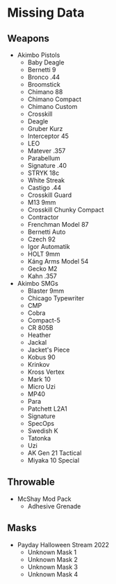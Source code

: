 # Missing Data

## Weapons

* Akimbo Pistols
  * Baby Deagle
  * Bernetti 9
  * Bronco .44
  * Broomstick
  * Chimano 88
  * Chimano Compact
  * Chimano Custom
  * Crosskill
  * Deagle
  * Gruber Kurz
  * Interceptor 45
  * LEO
  * Matever .357
  * Parabellum
  * Signature .40
  * STRYK 18c
  * White Streak
  * Castigo .44
  * Crosskill Guard
  * M13 9mm
  * Crosskill Chunky Compact
  * Contractor
  * Frenchman Model 87
  * Bernetti Auto
  * Czech 92
  * Igor Automatik
  * HOLT 9mm
  * Káng Arms Model 54
  * Gecko M2
  * Kahn .357
* Akimbo SMGs
  * Blaster 9mm
  * Chicago Typewriter
  * CMP
  * Cobra
  * Compact-5
  * CR 805B
  * Heather
  * Jackal
  * Jacket's Piece
  * Kobus 90
  * Krinkov
  * Kross Vertex
  * Mark 10
  * Micro Uzi
  * MP40
  * Para
  * Patchett L2A1
  * Signature
  * SpecOps
  * Swedish K
  * Tatonka
  * Uzi
  * AK Gen 21 Tactical
  * Miyaka 10 Special

## Throwable

* McShay Mod Pack
  * Adhesive Grenade

## Masks

* Payday Halloween Stream 2022
  * Unknown Mask 1
  * Unknown Mask 2
  * Unknown Mask 3
  * Unknown Mask 4
